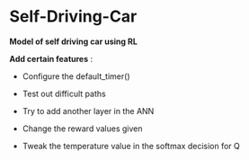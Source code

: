 # Self-Driving-Car
**Model of self driving car using RL**


**Add certain features** :

- Configure the default_timer()

- Test out difficult paths

- Try to add another layer in the ANN

- Change the reward values given

- Tweak the temperature value in the softmax decision for Q
